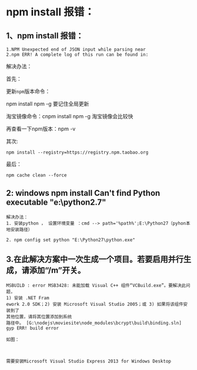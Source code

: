 # npm install 报错：

## 1、npm install 报错：
```
1.NPM Unexpected end of JSON input while parsing near
2.npm ERR! A complete log of this run can be found in:
```
解决办法：

首先：

更新`npm`版本命令：

npm install npm -g 要记住全局更新

淘宝镜像命令：cnpm install npm -g 淘宝镜像会比较快

再查看一下npm版本：npm -v



其次:
```
npm install --registry=https://registry.npm.taobao.org
```
最后：
```
npm cache clean --force
```
## 2: windows npm install Can't find Python executable "e:\python2.7"

```
解决办法：
1. 安装python ， 设置环境变量 ：cmd --> path='%path%';E:\Python27（pyhon本地安装路径）

2. npm config set python "E:\Python27\python.exe"

```


## 3.在此解决方案中一次生成一个项目。若要启用并行生成，请添加“/m”开关。 
```
MSBUILD : error MSB3428: 未能加载 Visual C++ 组件“VCBuild.exe”。要解决此问题， 
1) 安装 .NET Fram 
ework 2.0 SDK；2) 安装 Microsoft Visual Studio 2005；或 3) 如果将该组件安装到了 
其他位置，请将其位置添加到系统 
路径中。 [G:\nodejs\moviesite\node_modules\bcrypt\build\binding.sln] 
gyp ERR! build error

如图： 



需要安装Microsoft Visual Studio Express 2013 for Windows Desktop 
```
